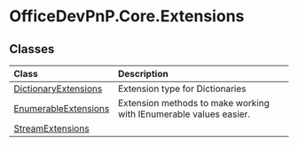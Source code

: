 # OfficeDevPnP.Core.Extensions
## Classes
|**Class**|**Description**|
|:-----|:-----|
|[DictionaryExtensions](OfficeDevPnP.Core.Extensions.DictionaryExtensions.md)|Extension type for Dictionaries|
|[EnumerableExtensions](OfficeDevPnP.Core.Extensions.EnumerableExtensions.md)|Extension methods to make working with IEnumerable<T> values easier.|
|[StreamExtensions](OfficeDevPnP.Core.Extensions.StreamExtensions.md)||
